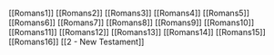 [[Romans1]]
[[Romans2]]
[[Romans3]]
[[Romans4]]
[[Romans5]]
[[Romans6]]
[[Romans7]]
[[Romans8]]
[[Romans9]]
[[Romans10]]
[[Romans11]]
[[Romans12]]
[[Romans13]]
[[Romans14]]
[[Romans15]]
[[Romans16]]
[[2 - New Testament]]